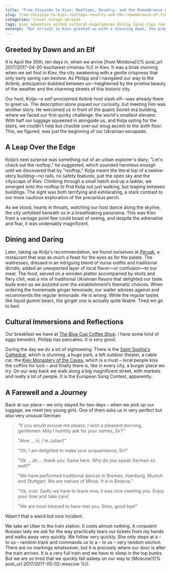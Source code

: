 ```yaml
---
title: "From Chișinău to Kiev: Rooftops, Revelry, and the Remembrance of Times Past"
slug: from-chisinau-to-kiev-rooftops-revelry-and-the-remembrance-of-times-past
categories: travel europe ukraine
tags: kiev adventure airbnb cultural-experiences dining local-tips rooftop safety travel
excerpt: "Our arrival in Kiev greeted us with a stunning dawn, the promise of adventure, and an Airbnb experience that would leave us forever enchanted by the city's eccentric charm and the tales of Kolja, our host slash elf."
---
```


## Greeted by Dawn and an Elf

It is April the 30th, ten days in, when we arrive [from Moldova]({% post_url 2017/2017-04-30-bucharest-chisinau %}) in Kiev. It was a brisk morning when we set foot in Kiev, the city awakening with a gentle crispness that only early spring can bestow. As Philipp and I navigated our way to the Airbnb, anticipation bubbled between us—heightened by the pristine beauty of the weather and the charming streets of this historic city.

Our host, Kolja—a self-proclaimed Airbnb host slash elf—was already there to greet us. The description alone piqued our curiosity, but meeting him was another story. He welcomed us in front of the quaint Soviet-era building, where we faced our first quirky challenge: the world's smallest elevator. With half our luggage squeezed in alongside us, and Kolja opting for the stairs, we couldn't help but chuckle over our snug ascent to the sixth floor. This, we figured, was just the beginning of our Ukrainian escapade.

## A Leap Over the Edge

Kolja’s next surprise was something out of an urban explorer's diary. "Let's check out the rooftop," he suggested, which sounded harmless enough until we discovered that by "rooftop," Kolja meant the literal top of a twelve-story building—no rails, no safety features, just the open sky and the cityscape of Kiev. Climbing through a small hatch and up a ladder, we emerged onto the rooftop to find Kolja not just walking, but leaping between buildings. The sight was both terrifying and exhilarating, a stark contrast to our more cautious exploration of the precarious perch.

As we stood, hearts in throats, watching our host dance along the skyline, the city unfolded beneath us in a breathtaking panorama. This was Kiev from a vantage point few could boast of seeing, and despite the adrenaline and fear, it was undeniably magnificent.

## Dining and Daring

Later, taking up Kolja's recommendation, we found ourselves at [Pervak](https://pervak.kiev.ua/en/), a restaurant that was as much a feast for the eyes as for the palate. The waitresses, dressed in an intriguing blend of nurse outfits and traditional dirndls, added an unexpected layer of local flavor—or confusion—to our meal. The food, served on a wooden platter accompanied by shots and fiery chili, was a mix of traditional Ukrainian flavors that delighted our taste buds even as we puzzled over the establishment’s thematic choices. When ordering the homemade ginger lemonade, our waiter advises against and recommends the regular lemonade. He is wrong. While the regular tastes like liquid gummi bears, the ginger one is actually quite likable. Tired we go to bed.

## Cultural Immersions and Reflections

Our breakfast we have at [The Blue Cup Coffee Shop](https://www.facebook.com/TheBlueCupCoffee/). I have some kind of eggs benedict, Philipp has pancakes. It is very good.

During the day we do a lot of sightseeing. There is the [Saint Sophia's Cathedral](https://en.wikipedia.org/wiki/Saint_Sophia%27s_Cathedral,_Kiev), which is stunning, a huge park, a left outdoor theater, a cable car, the [Kiev Monastery of the Caves](https://en.wikipedia.org/wiki/Kyiv_Pechersk_Lavra), which is a must – local people kiss the coffins for luck – and finally there is, like in every city, a burger place we try. On our way back we walk along a big magnificent street, with markets and really a lot of people. It is the European Song Contest, apparently.

## A Farewell and a Journey

Back at our place – we only stayed for two days – when we pick up our luggage, we meet two young girls. One of them asks us in very perfect but also very unusual German:

> "If you would excuse me please, I wish a pleasant morning, gentlemen. May I humbly ask for your names, Sir?"
>
> "Ahm ... hi, I'm Julian?"
>
> "Oh, I am delighted to make your acquaintance, Sir!"
>
> "Ok ... ah ... thank you. Same here. Why do you speak German so well?"
>
> "We have performed traditional dances in Bremen, Hamburg, Munich and Stuttgart. We are natives of Minsk. It is in Belarus."
>
> "Ok, cool. Sadly we have to leave now, it was nice meeting you. Enjoy your time and take care!
>
> "We are most blessed to have met you, Sires, good bye!"

Wasn't that a weird but nice incident.

We take an Uber to the train station. It costs almost nothing. A corpulent Russian lady we ask for the way practically tears our tickets from my hands and walks away very quickly. We follow very quickly. She only stops at a – to us – random track and commands us to a – to us – very random section. There are no markings whatsoever, but it is precisely where our door is after the train arrives. It is a very full train and we have to sleep in the top bunks. But we are so tired that we quickly fall asleep on our way to [Moscow]({% post_url 2017/2017-05-02-moscow %}).
